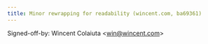```yaml
---
title: Minor rewrapping for readability (wincent.com, ba69361)
---
```


Signed-off-by: Wincent Colaiuta &lt;win@wincent.com&gt;

